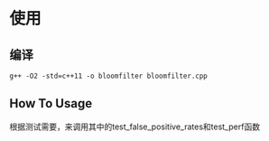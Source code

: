 # 使用

## 编译

```
g++ -O2 -std=c++11 -o bloomfilter bloomfilter.cpp
```

## How To Usage

根据测试需要，来调用其中的test_false_positive_rates和test_perf函数
